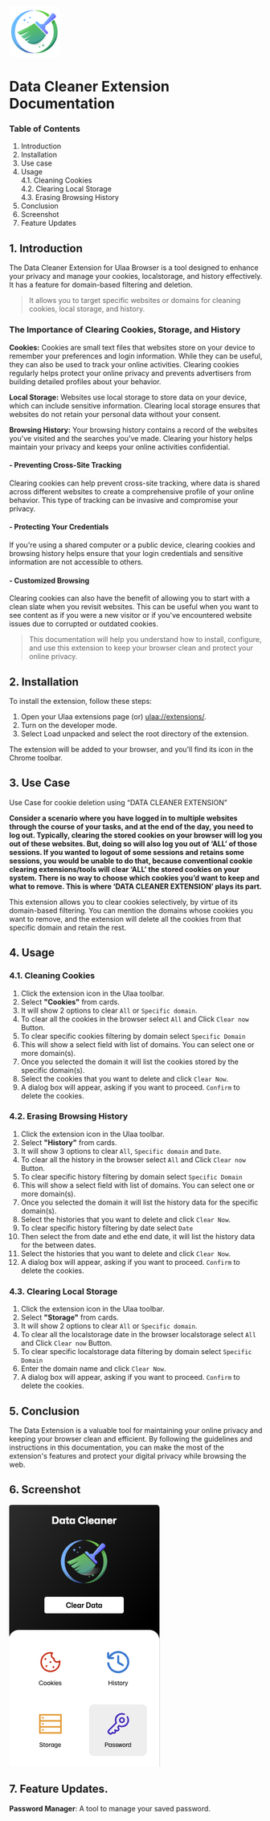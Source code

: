 
<img src="./assets/images/icon.png" width="100" height="100" />

# Data Cleaner Extension Documentation

### Table of Contents
1. Introduction
2. Installation
3. Use case
4. Usage <br>
    4.1.  Cleaning Cookies <br>
    4.2.  Clearing Local Storage <br>
    4.3.  Erasing Browsing History <br>
5. Conclusion
6. Screenshot
7. Feature Updates


## 1. Introduction
The Data Cleaner Extension for Ulaa Browser is a tool designed to enhance your privacy and manage your cookies, localstorage, and history effectively. 
It has a feature for domain-based filtering and deletion. 
> It allows you to target specific websites or domains for cleaning cookies, local storage, and history.


### The Importance of Clearing Cookies, Storage, and History

**Cookies:** Cookies are small text files that websites store on your device to remember your preferences and login information. While they can be useful, they can also be used to track your online activities. Clearing cookies regularly helps protect your online privacy and prevents advertisers from building detailed profiles about your behavior.

**Local Storage:** Websites use local storage to store data on your device, which can include sensitive information. Clearing local storage ensures that websites do not retain your personal data without your consent.

**Browsing History:** Your browsing history contains a record of the websites you've visited and the searches you've made. Clearing your history helps maintain your privacy and keeps your online activities confidential.

#### - Preventing Cross-Site Tracking
Clearing cookies can help prevent cross-site tracking, where data is shared across different websites to create a comprehensive profile of your online behavior. This type of tracking can be invasive and compromise your privacy.

#### - Protecting Your Credentials
If you're using a shared computer or a public device, clearing cookies and browsing history helps ensure that your login credentials and sensitive information are not accessible to others.

#### - Customized Browsing
Clearing cookies can also have the benefit of allowing you to start with a clean slate when you revisit websites. This can be useful when you want to see content as if you were a new visitor or if you've encountered website issues due to corrupted or outdated cookies.

> This documentation will help you understand how to install, configure, and use this extension to keep your browser clean and protect your online privacy.

## 2. Installation
To install the extension, follow these steps:

1. Open your Ulaa extensions page (or) [ulaa://extensions/](ulaa://extensions/).
2. Turn on the developer mode.
3. Select Load unpacked and select the root directory of the extension.
<!-- 4. Locate the extension in the search results and click on it.
5. Click the "Add to Chrome" button.
6. In the pop-up window, click "Add Extension." -->

The extension will be added to your browser, and you'll find its icon in the Chrome toolbar.

## 3. Use Case 
Use Case for cookie deletion using “DATA CLEANER EXTENSION”

**Consider a scenario where you have logged in to multiple websites through the course of your tasks, and at the end of the day, you need to log out. Typically, clearing the stored cookies on your browser will log you out of these websites. But, doing so will also log you out of ‘ALL’ of those sessions. If you wanted to logout of some sessions and retains some sessions, you would be unable to do that, because conventional cookie clearing extensions/tools will clear ‘ALL’ the stored cookies on your system. There is no way to choose which cookies you’d want to keep and what to remove. This is where ‘DATA CLEANER EXTENSION’ plays its part.**

This extension allows you to clear cookies selectively, by virtue of its domain-based filtering. You can mention the domains whose cookies you want to remove, and the extension will delete all the cookies from that specific domain and retain the rest.


## 4. Usage
### 4.1. Cleaning Cookies
1. Click the extension icon in the Ulaa toolbar.
2. Select **"Cookies"** from cards.
3. It will show 2 options to clear `All` or `Specific domain`.
4. To clear all the cookies in the browser select `All` and Click `Clear now` Button.
4. To clear specific cookies filtering by domain select `Specific Domain` 
5. This will show a select field with list of domains. You can select one or more domain(s).
6. Once you selected the domain it will list the cookies stored by the specific domain(s).
7. Select the cookies that you want to delete and click `Clear Now`.
8. A dialog box will appear, asking if you want to proceed. `Confirm` to delete the cookies.

### 4.2. Erasing Browsing History
1. Click the extension icon in the Ulaa toolbar.
2. Select **"History"** from cards.
3. It will show 3 options to clear `All`, `Specific domain` and `Date`.
4. To clear all the history in the browser select `All` and Click `Clear now` Button.
4. To clear specific history filtering by domain select `Specific Domain` 
5. This will show a select field with list of domains. You can select one or more domain(s).
6. Once you selected the domain it will list the history data for the specific domain(s).
7. Select the histories that you want to delete and click `Clear Now`.
4. To clear specific history filtering by date select `Date` 
6. Then select the from date and ethe end date, it will list the history data for the between dates.
7. Select the histories that you want to delete and click `Clear Now`.
8. A dialog box will appear, asking if you want to proceed. `Confirm` to delete the cookies.


### 4.3. Clearing Local Storage
1. Click the extension icon in the Ulaa toolbar.
2. Select **"Storage"** from cards.
3. It will show 2 options to clear `All` or `Specific domain`.
4. To clear all the localstorage date in the browser localstorage select `All` and Click `Clear now` Button.
4. To clear specific localstorage data filtering by domain select `Specific Domain` 
5. Enter the domain name and click `Clear Now`.
6. A dialog box will appear, asking if you want to proceed. `Confirm` to delete the cookies.


## 5. Conclusion
The Data Extension is a valuable tool for maintaining your online privacy and keeping your browser clean and efficient. By following the guidelines and instructions in this documentation, you can make the most of the extension's features and protect your digital privacy while browsing the web.

## 6. Screenshot
![Screenshot1](./screenshot1.png)

## 7. Feature Updates. 
**Password Manager**: A tool to manage your saved password.